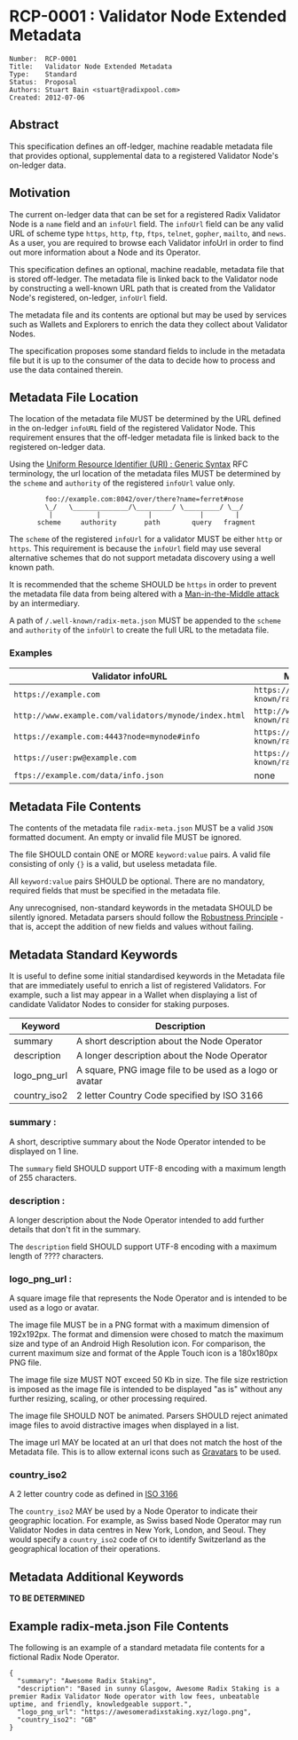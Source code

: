 # RCP-0001 : Validator Node Extended Metadata

```
Number:  RCP-0001
Title:   Validator Node Extended Metadata
Type:    Standard
Status:  Proposal
Authors: Stuart Bain <stuart@radixpool.com>
Created: 2012-07-06
```

## Abstract

This specification defines an off-ledger, machine readable metadata file that provides optional, supplemental data to a registered Validator Node's on-ledger data.

## Motivation

The current on-ledger data that can be set for a registered Radix Validator Node is a `name` field and an `infoUrl` field. The `infoUrl` field can be any valid URL of scheme type `https`, `http`, `ftp`, `ftps`, `telnet`, `gopher`, `mailto`, and `news`. As a user, you are required to browse each Validator infoUrl in order to find out more information about a Node and its Operator.

This specification defines an optional, machine readable, metadata file that is stored off-ledger. The metadata file is linked back to the Validator node by constructing a well-known URL path that is created from the Validator Node's registered, on-ledger, `infoUrl` field.

The metadata file and its contents are optional but may be used by services such as Wallets and Explorers to enrich the data they collect about Validator Nodes.

The specification proposes some standard fields to include in the metadata file but it is up to the consumer of the data to decide how to process and use the data contained therein.

## Metadata File Location

The location of the metadata file MUST be determined by the URL defined in the on-ledger `infoURL` field of the registered Validator Node. This requirement ensures that the off-ledger metadata file is linked back to the registered on-ledger data.

Using the [Uniform Resource Identifier (URI) : Generic Syntax](https://www.rfc-editor.org/rfc/rfc3986.html) RFC terminology, the url location of the metadata files MUST be determined by the `scheme` and `authority` of the registered `infoUrl` value only.

```
         foo://example.com:8042/over/there?name=ferret#nose
         \_/   \______________/\_________/ \_________/ \__/
          |           |            |            |        |
       scheme     authority       path        query   fragment
```

The `scheme` of the registered `infoUrl` for a validator MUST be either `http` or `https`. This requirement is because the `infoUrl` field may use several alternative schemes that do not support metadata discovery using a well known path.


It is recommended that the scheme SHOULD be `https` in order to prevent the metadata file data from being altered with a [Man-in-the-Middle attack](https://en.wikipedia.org/wiki/Man-in-the-middle_attack) by an intermediary.

A path of `/.well-known/radix-meta.json` MUST be appended to the `scheme` and `authority` of the `infoUrl` to create the full URL to the metadata file.

### Examples

| Validator infoURL                                     | Metadata File path                                     |
| ----------------------------------------------------- | ------------------------------------------------------ |
| `https://example.com`                                 | `https://example.com/.well-known/radix-meta.json`      |
| `http://www.example.com/validators/mynode/index.html` | `http://www.example.com/.well-known/radix-meta.json`   |
| `https://example.com:4443?node=mynode#info`           | `https://example.com:4443/.well-known/radix-meta.json` |
| `https://user:pw@example.com`                         | `https://example.com/.well-known/radix-meta.json`      |
| `ftps://example.com/data/info.json`                   | none                                                   |


## Metadata File Contents

The contents of the metadata file `radix-meta.json` MUST be a valid `JSON` formatted document. An empty or invalid file MUST be ignored.

The file SHOULD contain ONE or MORE `keyword:value` pairs. A valid file consisting of only `{}` is a valid, but useless metadata file.

All `keyword:value` pairs SHOULD be optional. There are no mandatory, required fields that must be specified in the metadata file.

Any unrecognised, non-standard keywords in the metadata SHOULD be silently ignored. Metadata parsers should follow the [Robustness Principle](https://en.wikipedia.org/wiki/Robustness_principle) - that is, accept the addition of new fields and values without failing.


## Metadata Standard Keywords

It is useful to define some initial standardised keywords in the Metadata file that are immediately useful to enrich a list of registered Validators. For example, such a list may appear in a Wallet when displaying a list of candidate Validator Nodes to consider for staking purposes.

| Keyword      | Description                                             |
| ------------ | ------------------------------------------------------- |
| summary      | A short description about the Node Operator             |
| description  | A longer description about the Node Operator            |
| logo_png_url | A square, PNG image file to be used as a logo or avatar |
| country_iso2 | 2 letter Country Code specified by ISO 3166             |

### summary :

A short, descriptive summary about the Node Operator intended to be displayed on 1 line.

The `summary` field SHOULD support UTF-8 encoding with a maximum length of 255 characters.

### description :

A longer description about the Node Operator intended to add further details that don't fit in the summary.

The `description` field SHOULD support UTF-8 encoding with a maximum length of ???? characters.

### logo_png_url :

A square image file that represents the Node Operator and is intended to be used as a logo or avatar.

The image file MUST be in a PNG format with a maximum dimension of 192x192px. The format and dimension were chosed to match the maximum size and type of an Android High Resolution icon. For comparison, the current maximum size and format of the Apple Touch icon is a 180x180px PNG file.

The image file size MUST NOT exceed 50 Kb in size. The file size restriction is imposed as the image file is intended to be displayed "as is" without any further resizing, scaling, or other processing required.

The image file SHOULD NOT be animated. Parsers SHOULD reject animated image files to avoid distractive images when displayed in a list.

The image url MAY be located at an url that does not match the host of the Metadata file. This is to allow external icons such as [Gravatars](https://en.gravatar.com/) to be used.


### country_iso2

A 2 letter country code as defined in [ISO 3166](https://www.iso.org/iso-3166-country-codes.html)

The `country_iso2` MAY be used by a Node Operator to indicate their geographic location. For example, as Swiss based Node Operator may run Validator Nodes in data centres in New York, London, and Seoul. They would specify a `country_iso2` code of `CH` to identify Switzerland as the geographical location of their operations.

## Metadata Additional Keywords

**TO BE DETERMINED**

## Example radix-meta.json File Contents

The following is an example of a standard metadata file contents for a fictional Radix Node Operator.

```
{
  "summary": "Awesome Radix Staking",
  "description": "Based in sunny Glasgow, Awesome Radix Staking is a premier Radix Validator Node operator with low fees, unbeatable uptime, and friendly, knowledgeable support.",
  "logo_png_url": "https://awesomeradixstaking.xyz/logo.png",
  "country_iso2": "GB"
}
```
